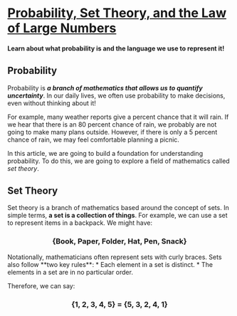# [Probability, Set Theory, and the Law of Large Numbers](https://www.codecademy.com/courses/probability-mssp/articles/probability-set-theory-and-the-law-of-large-numbers)

#### Learn about what probability is and the language we use to represent it!

## Probability

Probability is ***a branch of mathematics that allows us to quantify uncertainty***. 
In our daily lives, we often use probability to make decisions, even without thinking about it!

For example, many weather reports give a percent chance that it will rain. 
If we hear that there is an 80 percent chance of rain, we probably are not going to make many plans outside. 
However, if there is only a 5 percent chance of rain, we may feel comfortable planning a picnic.

In this article, we are going to build a foundation for understanding probability. 
To do this, we are going to explore a field of mathematics called *set theory*.

## Set Theory

Set theory is a branch of mathematics based around the concept of sets. 
In simple terms, **a set is a collection of things**. 
For example, we can use a set to represent items in a backpack. 
We might have:
<h3 align="center">
{Book, Paper, Folder, Hat, Pen, Snack}
</h3>
Notationally, mathematicians often represent sets with curly braces. 
Sets also follow **two key rules**:
* Each element in a set is distinct.
* The elements in a set are in no particular order.

Therefore, we can say:
<h3 align="center">
{1, 2, 3, 4, 5} = {5, 3, 2, 4, 1}
</h3>








